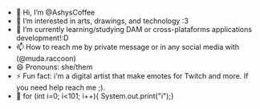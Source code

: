 - 👋 Hi, I’m @AshysCoffee
- 👀 I’m interested in arts, drawings, and technology :3
- 🌱 I’m currently learning/studying DAM or cross-plataforms applications development!:D 
- 📫 How to reach me by private message or in any social media with (@muda.raccoon)
- 😄 Pronouns: she/them
- ⚡ Fun fact: i'm a digital artist that make emotes for Twitch and more. If you need help reach me ;).
- 🍋 for (int i=0; i<101; i++){ System.out.print("i");} 
<!---
AshysCoffee/AshysCoffee is a ✨ special ✨ repository because its `README.md` (this file) appears on your GitHub profile.
You can click the Preview link to take a look at your changes.
--->
